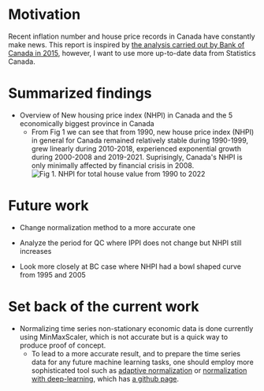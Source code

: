 # Motivation

Recent inflation number and house price records in Canada have constantly make news. This report is inspired by [the analysis carried out by Bank of Canada in 2015](https://www.bankofcanada.ca/2015/08/long-term-evolution-house-prices/), however, I want to use more up-to-date data from Statistics Canada.

# Summarized findings
- Overview of New housing price index (NHPI) in Canada and the 5 economically biggest province in Canada
    - From Fig 1 we can see that from 1990, new house price index (NHPI) in general for Canada remained relatively stable during 1990-1999, grew linearly during 2010-2018, experienced exponential growth during 2000-2008 and 2019-2021. Suprisingly, Canada's NHPI is only minimally affected by financial crisis in 2008.
    ![Fig 1. NHPI for total house value from 1990 to 2022](/StatCanHousing/Figures/Fig1.png?raw=true "NHPI for total house value from 1990 to 2022")

# Future work
- Change normalization method to a more accurate one

- Analyze the period for QC where IPPI does not change but NHPI still increases

- Look more closely at BC case where NHPI had a bowl shaped curve from 1995 and 2005

# Set back of the current work
- Normalizing time series non-stationary economic data is done currently using MinMaxScaler, which is not accurate but is a quick way to produce proof of concept.
    - To lead to a more accurate result, and to prepare the time series data for any future machine learning tasks, one should employ more sophisticated tool such as [adaptive normalization](https://homepages.dcc.ufmg.br/~glpappa/papers/Ogasawaraetal-2010-IJCNN.pdf) or [normalization with deep-learning](https://arxiv.org/pdf/1902.07892.pdf), which has [a github page](https://github.com/gdepalma93/PyTorch-Timeseries-Normalization).